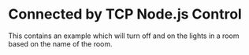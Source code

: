 Connected by TCP Node.js Control
=================================

This contains an example which will turn off and on the lights in a room based on the name of the room.
